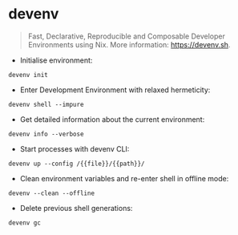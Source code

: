 # devenv

> Fast, Declarative, Reproducible and Composable Developer Environments using Nix.
> More information: <https://devenv.sh>.

- Initialise environment:

`devenv init`

- Enter Development Environment with relaxed hermeticity:

`devenv shell --impure`

- Get detailed information about the current environment:

`devenv info --verbose`

- Start processes with devenv CLI:

`devenv up --config /{{file}}/{{path}}/`

- Clean environment variables and re-enter shell in offline mode:

`devenv --clean --offline`

- Delete previous shell generations:

`devenv gc`
